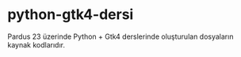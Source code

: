 # python-gtk4-dersi
Pardus 23 üzerinde Python + Gtk4 derslerinde oluşturulan dosyaların kaynak kodlarıdır.
